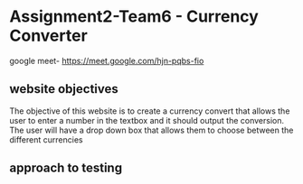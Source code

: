 # Assignment2-Team6 - Currency Converter

google meet- https://meet.google.com/hjn-pqbs-fio
## website objectives
The objective of this website is to create a currency convert that allows the user to enter a number in the textbox and it should output the conversion. The user will have a drop down box that allows them to choose between the different currencies 
## approach to testing